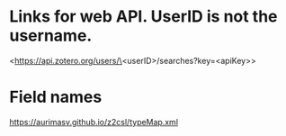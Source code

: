 # Links for web API. UserID is **not** the username.

<https://api.zotero.org/users/\<userID\>/searches?key=\<apiKey\>>

# Field names

<https://aurimasv.github.io/z2csl/typeMap.xml>
    

